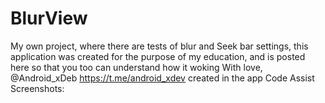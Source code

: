 # BlurView

My own project, where there are tests of blur and Seek bar settings, this application was created for the purpose of my education, and is posted here so that you too can understand how it woking
With love, @Android_xDeb
https://t.me/android_xdev
created in the app Code Assist
Screenshots:

